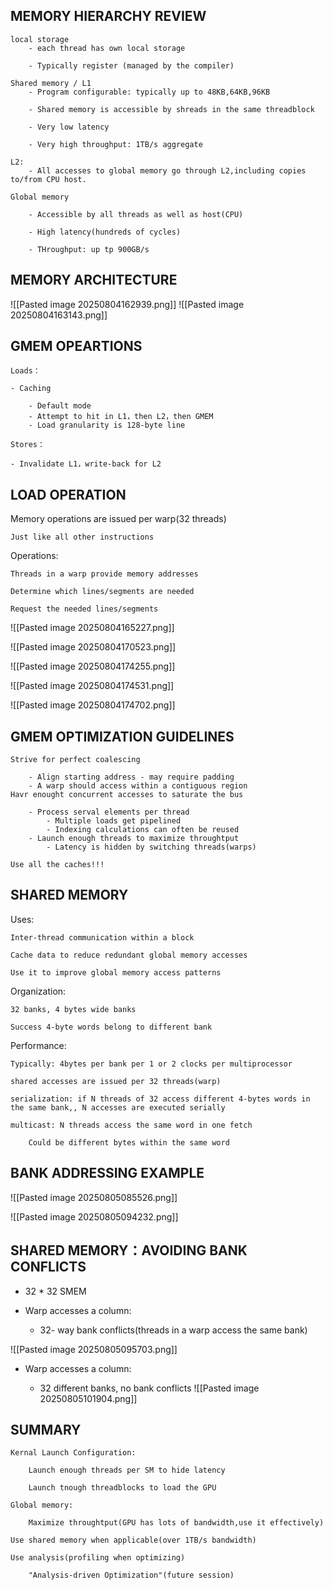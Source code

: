 

## MEMORY HIERARCHY REVIEW

	local storage
		- each thread has own local storage
		
		- Typically register (managed by the compiler)

	Shared memory / L1 
		- Program configurable: typically up to 48KB,64KB,96KB

		- Shared memory is accessible by shreads in the same threadblock

		- Very low latency

		- Very high throughput: 1TB/s aggregate

	L2:
		- All accesses to global memory go through L2,including copies to/from CPU host.

	Global memory

		- Accessible by all threads as well as host(CPU)

		- High latency(hundreds of cycles)

		- THroughput: up tp 900GB/s

## MEMORY ARCHITECTURE

![[Pasted image 20250804162939.png]]
![[Pasted image 20250804163143.png]]


## GMEM OPEARTIONS


	Loads：

	- Caching

		- Default mode
		- Attempt to hit in L1，then L2，then GMEM
		- Load granularity is 128-byte line

	Stores：
	
	- Invalidate L1，write-back for L2


## LOAD OPERATION

Memory operations are issued per warp(32 threads)

	Just like all other instructions

Operations:

	Threads in a warp provide memory addresses

	Determine which lines/segments are needed

	Request the needed lines/segments

![[Pasted image 20250804165227.png]]

![[Pasted image 20250804170523.png]]

![[Pasted image 20250804174255.png]]

![[Pasted image 20250804174531.png]]

![[Pasted image 20250804174702.png]]


## GMEM OPTIMIZATION GUIDELINES

	Strive for perfect coalescing

		- Align starting address - may require padding
		- A warp should access within a contiguous region
	Havr enought concurrent accesses to saturate the bus

		- Process serval elements per thread
			- Multiple loads get pipelined
			- Indexing calculations can often be reused
		- Launch enough threads to maximize throughtput
			- Latency is hidden by switching threads(warps)

	Use all the caches!!!


## SHARED MEMORY

Uses:

	Inter-thread communication within a block

	Cache data to reduce redundant global memory accesses

	Use it to improve global memory access patterns

Organization:

	32 banks, 4 bytes wide banks

	Success 4-byte words belong to different bank

Performance:

	Typically: 4bytes per bank per 1 or 2 clocks per multiprocessor

	shared accesses are issued per 32 threads(warp)

	serialization: if N threads of 32 access different 4-bytes words in the same bank,, N accesses are executed serially

	multicast: N threads access the same word in one fetch

		Could be different bytes within the same word

## BANK ADDRESSING EXAMPLE

![[Pasted image 20250805085526.png]] 

![[Pasted image 20250805094232.png]]

## SHARED MEMORY：AVOIDING BANK CONFLICTS

- 32 * 32 SMEM 

- Warp accesses a column: 

	- 32- way bank conflicts(threads in a warp access the same bank)

![[Pasted image 20250805095703.png]]

- Warp accesses a column:

	- 32 different banks, no bank conflicts
![[Pasted image 20250805101904.png]]

## SUMMARY

	Kernal Launch Configuration:

		Launch enough threads per SM to hide latency

		Launch tnough threadblocks to load the GPU
		
	Global memory:

		Maximize throughtput(GPU has lots of bandwidth,use it effectively)

	Use shared memory when applicable(over 1TB/s bandwidth)

	Use analysis(profiling when optimizing)

		"Analysis-driven Optimization"(future session)
	